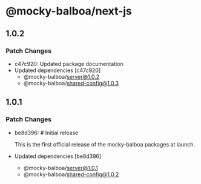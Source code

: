# @mocky-balboa/next-js

## 1.0.2

### Patch Changes

- c47c920: Updated package documentation
- Updated dependencies [c47c920]
  - @mocky-balboa/server@1.0.2
  - @mocky-balboa/shared-config@1.0.3

## 1.0.1

### Patch Changes

- be8d396: # Initial release

  This is the first official release of the mocky-balboa packages at launch.

- Updated dependencies [be8d396]
  - @mocky-balboa/server@1.0.1
  - @mocky-balboa/shared-config@1.0.2
